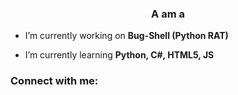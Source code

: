 <h3 align="center">A am a</h3>

- I’m currently working on **Bug-Shell (Python RAT)**

- I’m currently learning **Python, C#, HTML5, JS**

<h3 align="left">Connect with me:</h3>
<p align="left">
</p>
